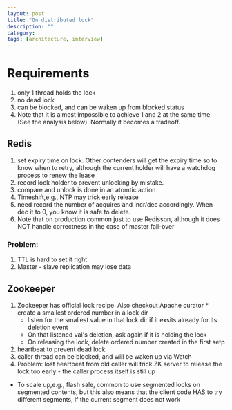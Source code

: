 ```yaml
---
layout: post
title: "On distributed lock" 
description: ""
category: 
tags: [architecture, interview]
---
```


# Requirements

1. only 1 thread holds the lock
2. no dead lock
3. can be blocked, and can be waken up from blocked status
4. Note that it is almost impossible to achieve 1 and 2 at the same time (See the analysis below). Normally it becomes a tradeoff.

## Redis

1. set expiry time on lock. Other contenders will get the expiry time so to know when to retry, although the current holder will have a watchdog process to renew the lease
2. record lock holder to prevent unlocking by mistake. 
3. compare and unlock is done in an atomtic action
4. Timeshift,e.g., NTP may trick early release
5. need record the number of acquires and incr/dec accordingly. When dec it to 0, you know it is safe to delete.
6. Note that on production common just to use Redisson, although it does NOT handle correctness in the case of master fail-over 

### Problem:

1. TTL is hard to set it right
2. Master - slave replication may lose data

## Zookeeper

1. Zookeeper has official lock recipe. Also checkout Apache curator
        * create a smallest ordered number in a lock dir
	* listen for the smallest value in that lock dir if it exsits already for its deletion event
 	* On that listened val's deletion, ask again if it is holding the lock 
	* On releasing the lock, delete ordered number created in the first setp
2. heartbeat to prevent dead lock
3. caller thread can be blocked, and will be waken up via Watch
4. Problem: lost heartbeat from old caller will trick ZK server to release the lock too early - the caller process itself is still up

* To scale up,e.g., flash sale, common to use segmented locks on segmented contents, but this also means that the client code HAS to try different segments, if the current segment does not work 
